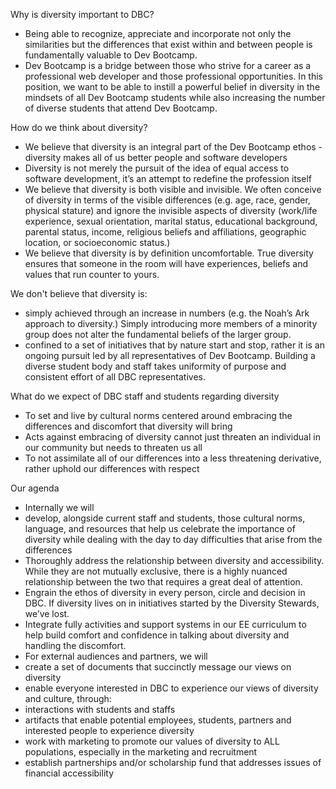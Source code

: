 Why is diversity important to DBC?
* Being able to recognize, appreciate and incorporate not only the similarities but the differences that exist within and between people is fundamentally valuable to Dev Bootcamp. 
* Dev Bootcamp is a bridge between those who strive for a career as a professional web developer and those professional opportunities. In this position, we want to be able to instill a powerful belief in diversity in the mindsets of all Dev Bootcamp students while also increasing the number of diverse students that attend Dev Bootcamp. 

How do we think about diversity?
* We believe that diversity is an integral part of the Dev Bootcamp ethos - diversity makes all of us better people and software developers
* Diversity is not merely the pursuit of the idea of equal access to software development, it’s an attempt to redefine the profession itself
* We believe that diversity is both visible and invisible. We often conceive of diversity in terms of the visible differences (e.g. age, race, gender, physical stature) and ignore the invisible aspects of diversity (work/life experience, sexual orientation, marital status, educational background, parental status, income, religious beliefs and affiliations, geographic location, or socioeconomic status.)
* We believe that diversity is by definition uncomfortable. True diversity ensures that someone in the room will have experiences, beliefs and values that run counter to yours. 

We don't believe that diversity is:
* simply achieved through an increase in numbers (e.g. the Noah’s Ark approach to diversity.) Simply introducing more members of a minority group does not alter the fundamental beliefs of the larger group. 
* confined to a set of initiatives that by nature start and stop, rather it is an ongoing pursuit led by all representatives of Dev Bootcamp. Building a diverse student body and staff takes uniformity of purpose and consistent effort of all DBC representatives.

What do we expect of DBC staff and students regarding diversity
* To set and live by cultural norms centered around embracing the differences and discomfort that diversity will bring
* Acts against embracing of diversity cannot just threaten an individual in our community but needs to threaten us all
* To not assimilate all of our differences into a less threatening derivative, rather uphold our differences with respect

Our agenda
* Internally we will
 * develop, alongside current staff and students, those cultural norms, language, and resources that help us celebrate the importance of diversity while dealing with the day to day difficulties that arise from the differences
 * Thoroughly address the relationship between diversity and accessibility. While they are not mutually exclusive, there is a highly nuanced relationship between the two that requires a great deal of attention. 
 * Engrain the ethos of diversity in every person, circle and decision in DBC. If diversity lives on in initiatives started by the Diversity Stewards, we’ve lost. 
 * Integrate fully activities and support systems in our EE curriculum to help build comfort and confidence in talking about diversity and handling the discomfort. 
* For external audiences and partners, we will
 * create a set of documents that succinctly message our views on diversity
 * enable everyone interested in DBC to experience our views of diversity and culture, through:
  * interactions with students and staffs 
  * artifacts that enable potential employees, students, partners and interested people to experience diversity
 * work with marketing to promote our values of diversity to ALL populations, especially in the marketing and recruitment 
 * establish partnerships and/or scholarship fund that addresses issues of financial accessibility




